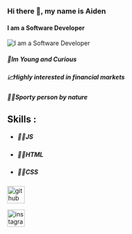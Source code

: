 ### Hi there 👋, my name is Aiden
#### I am a Software Developer
![I am a Software Developer](https://pbs.twimg.com/profile_banners/1516528493479305220/1718702104/1500x500)

##### 🙂Im Young and Curious
##### 📈Highly interested in financial markets
##### 🏃‍♂️Sporty person by nature

## Skills :
* ##### 👨‍💻JS 
* ##### 👨‍💻HTML 
* ##### 👨‍💻CSS




[<img src='https://cdn.jsdelivr.net/npm/simple-icons@3.0.1/icons/github.svg' alt='github' height='40'>](https://github.com/Aiden-Williams19)

[<img src='https://cdn.jsdelivr.net/npm/simple-icons@3.0.1/icons/instagram.svg' alt='instagram' height='40'>](https://www.instagram.com/_adey_boii/)  











